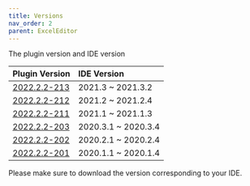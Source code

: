 ```yaml
---
title: Versions
nav_order: 2
parent: ExcelEditor
---
```


The plugin version and IDE version

| Plugin Version                                                                                | IDE Version         |
|:----------------------------------------------------------------------------------------------|:--------------------|
| [2022.2.2-213](https://plugins.jetbrains.com/plugin/18663-exceleditor/versions/stable/160302) | 2021.3   ~ 2021.3.2 |
| [2022.2.2-212](https://plugins.jetbrains.com/plugin/18663-exceleditor/versions/stable/160301) | 2021.2   ~ 2021.2.4 |
| [2022.2.2-211](https://plugins.jetbrains.com/plugin/18663-exceleditor/versions/stable/160300) | 2021.1   ~ 2021.1.3 |
| [2022.2.2-203](https://plugins.jetbrains.com/plugin/18663-exceleditor/versions/stable/160303) | 2020.3.1 ~ 2020.3.4 |
| [2022.2.2-202](https://plugins.jetbrains.com/plugin/18663-exceleditor/versions/stable/160298) | 2020.2.1 ~ 2020.2.4 |
| [2022.2.2-201](https://plugins.jetbrains.com/plugin/18663-exceleditor/versions/stable/160297) | 2020.1.1 ~ 2020.1.4 |

Please make sure to download the version corresponding to your IDE.